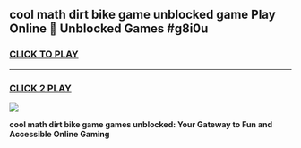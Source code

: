 
## cool math dirt bike game unblocked game Play Online 👋 Unblocked Games #g8i0u
<h3>
<a href="https://premium.freeplayer.one?title=cool_math_dirt_bike_game&ref=21F">CLICK TO PLAY</a></h3>
<hr>

<h3>
<a href="https://premium.freeplayer.one?title=cool_math_dirt_bike_game&ref=21F">CLICK 2 PLAY</a>
  
</h3>

<a href="https://premium.freeplayer.one?title=cool_math_dirt_bike_game&ref=21F/"><img src="https://clearcache.store/games.png"></a>


**cool math dirt bike game games unblocked: Your Gateway to Fun and Accessible Online Gaming**
